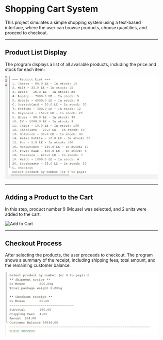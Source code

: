 # Shopping Cart System

This project simulates a simple shopping system using a text-based interface, where the user can browse products, choose quantities, and proceed to checkout.

---

## Product List Display

The program displays a list of all available products, including the price and stock for each item:

![Product List](./images/product_list.jpg)

---

## Adding a Product to the Cart

In this step, product number 9 (Mouse) was selected, and 2 units were added to the cart:

![Add to Cart](./images/add_mouse_to_cart.jpg)

---

## Checkout Process

After selecting the products, the user proceeds to checkout. The program shows a summary of the receipt, including shipping fees, total amount, and the remaining customer balance:

![Checkout Receipt](./images/checkout_receipt.jpg)